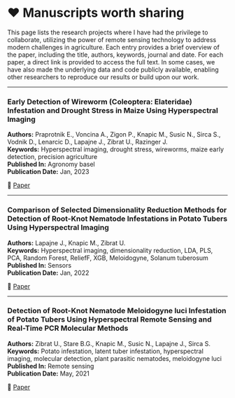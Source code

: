 # ❤️ Manuscripts worth sharing

This page lists the research projects where I have had the privilege to collaborate, utilizing the power of remote sensing technology to address modern challenges in agriculture. Each entry provides a brief overview of the paper, including the title, authors, keywords, journal and date. For each paper, a direct link is provided to access the full text. In some cases, we have also made the underlying data and code publicly available, enabling other researchers to reproduce our results or build upon our work. 

---

<!-- ### Title of a paper

**Authors:** Author1, Author2, Author3 \
**Keywords:** Keyword1, Keyword2, Keyword3 \
**Published In:** Journal or Conference Name \
**Publication Date:** Month, Year 

📄 [Paper](link-to-paper) &nbsp; | &nbsp; 💻 [Code](link-to-code) &nbsp; | &nbsp; 📊 [Data](link-to-data) 

---

### Title of a paper

**Authors:** Author1, Author2, Author3 \
**Keywords:** Keyword1, Keyword2, Keyword3 \
**Published In:** Journal or Conference Name \
**Publication Date:** Month, Year 

📄 [Paper](link-to-paper) &nbsp; | &nbsp; 💻 [Code](link-to-code) &nbsp; | &nbsp; 📊 [Data](link-to-data) 

--- -->

### Early Detection of Wireworm (Coleoptera: Elateridae) Infestation and Drought Stress in Maize Using Hyperspectral Imaging

**Authors:** Praprotnik E., Voncina A., Zigon P., Knapic M., Susic N., Sirca S., Vodnik D., Lenarcic D., Lapajne J., Zibrat U., Razinger J. \
**Keywords:** Hyperspectral imaging, drought stress, wireworms, maize early detection, precision agriculture \
**Published In:** Agronomy basel \
**Publication Date:** Jan, 2023 

📄 [Paper](https://www.mdpi.com/2073-4395/13/1/178) 

---

### Comparison of Selected Dimensionality Reduction Methods for Detection of Root-Knot Nematode Infestations in Potato Tubers Using Hyperspectral Imaging

**Authors:** Lapajne J., Knapic M., Zibrat U. \
**Keywords:** Hyperspectral imaging, dimensionality reduction, LDA, PLS, PCA, Random Forest, ReliefF, XGB, Meloidogyne, Solanum tuberosum \
**Published In:** Sensors \
**Publication Date:** Jan, 2022 

📄 [Paper](https://www.mdpi.com/1424-8220/22/1/367) 

---

### Detection of Root-Knot Nematode Meloidogyne luci Infestation of Potato Tubers Using Hyperspectral Remote Sensing and Real-Time PCR Molecular Methods

**Authors:** Zibrat U., Stare B.G., Knapic M., Susic N., Lapajne J., Sirca S. \
**Keywords:** Potato infestation, latent tuber infestation, hyperspectral imaging, molecular detection, plant parasitic nematodes, meloidogyne luci \
**Published In:** Remote sensing \
**Publication Date:** May, 2021 

📄 [Paper](https://www.mdpi.com/2072-4292/13/10/1996) 




<!-- 

---

### Title of a paper

**Authors:** Author1, Author2, Author3 \
**Keywords:** Keyword1, Keyword2, Keyword3 \
**Published In:** Journal or Conference Name \
**Publication Date:** Month, Year 

📄 [Paper](link-to-paper) &nbsp; | &nbsp; 💻 [Code](link-to-code) &nbsp; | &nbsp; 📊 [Data](link-to-data) 

-->

